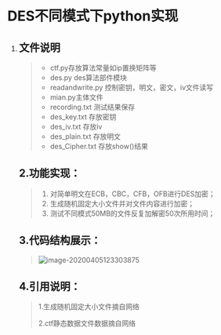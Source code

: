 # DES不同模式下python实现

1. ## 文件说明 

   > - ctf.py存放算法常量如ip置换矩阵等
   > - des.py des算法部件模块
   > - readandwrite.py 控制密钥，明文，密文，iv文件读写
   > - mian.py主体文件
   > - recording.txt 测试结果保存
   > - des_key.txt 存放密钥
   > - des_iv.txt 存放iv
   > - des_plain.txt 存放明文
   > - des_Cipher.txt  存放show()结果

   

   ## 2.功能实现：

   >1. 对简单明文在ECB，CBC，CFB，OFB进行DES加密；
   >2. 生成随机固定大小文件并对文件内容进行加密；
   >3. 测试不同模式50MB的文件反复加解密50次所用时间；


   ## 3.代码结构展示：
   >![image-20200405123303875](https://github.com/dalision/SCU_DES/edit/master/design.PNG)

   
    
   ## 4.引用说明：

   >1.生成随机固定大小文件摘自网络
   >
   >2.ctf静态数据文件数据摘自网络
